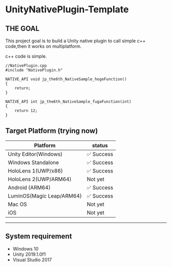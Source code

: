# UnityNativePlugin-Template

## THE GOAL
This project goal is to build a Unity native plugin to call simple c++ code,then it works on multiplatform.

c++ code is simple.

```
//NativePlugin.cpp
#include "NativePlugin.h"

NATIVE_API void jp_the6th_NativeSample_hogeFunction()
{
	return;
}

NATIVE_API int jp_the6th_NativeSample_fugaFunction(int)
{
	return 12;
}

```

## Target Platform (trying now)

|Platform|status|
|---|---|
|Unity Editor(Windows)| :white_check_mark: Success|
|Windows Standalone| :white_check_mark: Success|
|HoloLens 1(UWP/x86)| :white_check_mark: Success|
|HoloLens 2(UWP/ARM64)|Not yet|
|Android (ARM64)| :white_check_mark: Success|
|LuminOS(Magic Leap/ARM64)|:white_check_mark: Success|
|Mac OS|Not yet|
|iOS|Not yet|

---

## System requirement
* Windows 10
* Unity 2019.1.0f1
* Visual Studio 2017
